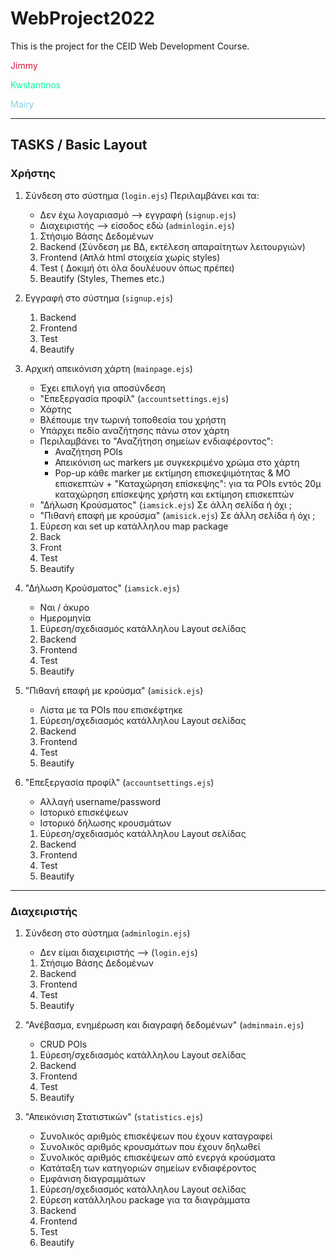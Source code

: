 # WebProject2022
This is the project for the CEID Web Development Course.

<span style="color:crimson">Jimmy</span>  

<span style="color:mediumspringgreen">Kwstantinos</span>  

<span style="color:skyblue">Mairy</span>  






***

## TASKS / Basic Layout

### Χρήστης

1. Σύνδεση στο σύστημα (`login.ejs`)
Περιλαμβάνει και τα: 
    * Δεν έχω λογαριασμό --> εγγραφή  (`signup.ejs`)
    * Διαχειριστής --> είσοδος εδώ (`adminlogin.ejs`)
    1. Στήσιμο Βάσης Δεδομένων
    2. Backend (Σύνδεση με ΒΔ, εκτέλεση απαραίτητων λειτουργιών)
    3. Frontend (Απλά html στοιχεία χωρίς styles)
    4. Test ( Δοκιμή ότι όλα δουλέυουν όπως πρέπει)
    5. Beautify (Styles, Themes etc.)
    

2. Εγγραφή στο σύστημα (`signup.ejs`)
    1. Backend 
    2. Frontend 
    3. Test 
    4. Beautify

3. Αρχική απεικόνιση χάρτη (`mainpage.ejs`)
    * Έχει επιλογή για αποσύνδεση
    * "Επεξεργασία προφίλ" (`accountsettings.ejs`)
    * Χάρτης
    * Βλέπουμε την τωρινή τοποθεσία του χρήστη 
    * Υπάρχει πεδίο αναζήτησης πάνω στον χάρτη
    * Περιλαμβάνει το "Αναζήτηση σημείων ενδιαφέροντος":
        - Αναζήτηση POIs 
        - Απεικόνιση ως markers με συγκεκριμένο χρώμα στο χάρτη
        - Pop-up κάθε marker με εκτίμηση επισκεψιμότητας & ΜΟ επισκεπτών + "Καταχώρηση επίσκεψης": για τα POIs εντός 20μ καταχώρηση επίσκεψης χρήστη και εκτίμηση επισκεπτών
    * "Δήλωση Κρούσματος" (`iamsick.ejs`) Σε άλλη σελίδα ή όχι ;
    * "Πιθανή επαφή με κρούσμα" (`amisick.ejs`) Σε άλλη σελίδα ή όχι ;

    1. Εύρεση και set up κατάλληλου map package 
    2. Back
    3. Front
    4. Test
    5. Beautify

4. "Δήλωση Κρούσματος" (`iamsick.ejs`)
    * Ναι / άκυρο
    * Ημερομηνία 
    1. Εύρεση/σχεδιασμός κατάλληλου Layout σελίδας
    2. Backend 
    3. Frontend 
    4. Test 
    5. Beautify

5. "Πιθανή επαφή με κρούσμα" (`amisick.ejs`)
    * Λίστα με τα POIs που επισκέφτηκε
    1. Εύρεση/σχεδιασμός κατάλληλου Layout σελίδας
    2. Backend 
    3. Frontend 
    4. Test 
    5. Beautify

6. "Επεξεργασία προφίλ" (`accountsettings.ejs`)
    * Αλλαγή username/password
    * Ιστορικό επισκέψεων
    * Ιστορικό δήλωσης κρουσμάτων
    1. Εύρεση/σχεδιασμός κατάλληλου Layout σελίδας
    2. Backend 
    3. Frontend 
    4. Test 
    5. Beautify

***

     


### Διαχειριστής

1. Σύνδεση στο σύστημα (`adminlogin.ejs`)
    * Δεν είμαι διαχειριστής --> (`login.ejs`)
    1. Στήσιμο Βάσης Δεδομένων
    2. Backend
    3. Frontend
    4. Test 
    5. Beautify

2. "Ανέβασμα, ενημέρωση και διαγραφή δεδομένων" (`adminmain.ejs`)
    * CRUD POIs
    1. Εύρεση/σχεδιασμός κατάλληλου Layout σελίδας
    2. Backend 
    3. Frontend 
    4. Test 
    5. Beautify

3. "Απεικόνιση Στατιστικών" (`statistics.ejs`)
    *  Συνολικός αριθμός επισκέψεων που έχουν καταγραφεί
    *  Συνολικός αριθμός κρουσμάτων που έχουν δηλωθεί
    * Συνολικός αριθμός επισκέψεων από ενεργά κρούσματα
    * Κατάταξη των κατηγοριών σημείων ενδιαφέροντος
    * Εμφάνιση διαγραμμάτων
    1. Εύρεση/σχεδιασμός κατάλληλου Layout σελίδας
    2. Εύρεση κατάλληλου package για τα διαγράμματα
    3. Backend 
    4. Frontend 
    5. Test 
    6. Beautify
